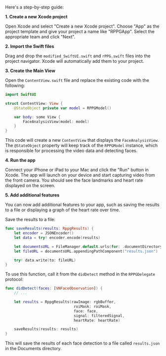 Here's a step-by-step guide:

**1. Create a new Xcode project**

Open Xcode and select "Create a new Xcode project". Choose "App" as the project template and give your project a name like "RPPGApp". Select the appropriate team and click "Next".

**2. Import the Swift files**

Drag and drop the `modified_SwiftUI.swift` and `rPPG.swift` files into the project navigator. Xcode will automatically add them to your project.

**3. Create the Main View**

Open the `ContentView.swift` file and replace the existing code with the following:

```swift
import SwiftUI

struct ContentView: View {
    @StateObject private var model = RPPGModel()

    var body: some View {
        FaceAnalysisView(model: model)
    }
}
```

This code will create a new `ContentView` that displays the `FaceAnalysisView`. The `@StateObject` property will keep track of the `RPPGModel` instance, which is responsible for processing the video data and detecting faces.

**4. Run the app**

Connect your iPhone or iPad to your Mac and click the "Run" button in Xcode. The app will launch on your device and start capturing video from the front camera. You should see the face landmarks and heart rate displayed on the screen.

**5. Add additional features**

You can now add additional features to your app, such as saving the results to a file or displaying a graph of the heart rate over time.

Save the results to a file:

```swift
func saveResults(results: RppgResults) {
    let encoder = JSONEncoder()
    let data = try! encoder.encode(results)

    let documentsURL = FileManager.default.urls(for: .documentDirectory, in: .userDomainMask)[0]
    let fileURL = documentsURL.appendingPathComponent("results.json")

    try! data.write(to: fileURL)
}
```

To use this function, call it from the `didDetect` method in the `RPPGDelegate` protocol:

```swift
func didDetect(faces: [VNFaceObservation]) {
    // ...

    let results = RppgResults(rawImage: rgbBuffer,
                               roiMask: roiMask,
                               face: face,
                               signal: filteredSignal,
                               heartRate: heartRate)

    saveResults(results: results)
}
```

This will save the results of each face detection to a file called `results.json` in the Documents directory.

